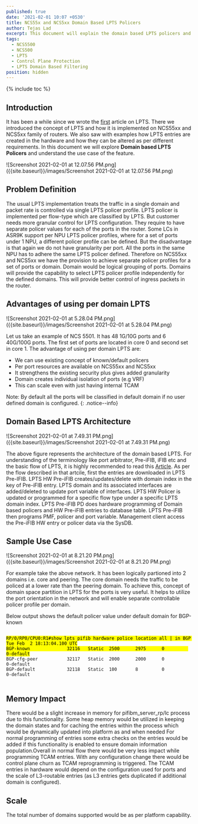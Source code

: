 ```yaml
---
published: true
date: '2021-02-01 10:07 +0530'
title: NCS55x and NCS5xx Domain Based LPTS Policers
author: Tejas Lad
excerpt: This document will explain the domain based LPTS policers and its use cases
tags:
  - NCS5500
  - NCS500
  - LPTS
  - Control Plane Protection
  - LPTS Domain Based Filtering
position: hidden
---
```

{% include toc %}

## Introduction

It has been a while since we wrote the [first](https://xrdocs.io/ncs5500/tutorials/introduction-to-ncs55xx-and-ncs5xx-lpts/ "first") article on LPTS. There we introduced the concept of LPTS and how it is implemented on NCS55xx and NCS5xx family of routers. We also saw with examples how LPTS entries are created in the hardware and how they can be altered as per different requirements. In this document we will explore **Domain based LPTS Policers** and understand the use case of the feature.

![Screenshot 2021-02-01 at 12.07.56 PM.png]({{site.baseurl}}/images/Screenshot 2021-02-01 at 12.07.56 PM.png)

## Problem Definition

The usual LPTS implementation treats the traffic in a single domain and packet rate is controlled via single LPTS policer profile. LPTS policer is implemented per flow-type which are classified by LPTS. But customer needs more granular control for LPTS configuration. They require to have separate policer values for each of the ports in the router. Some LCs in ASR9K support per NPU LPTS policer profiles, where for a set of ports under 1 NPU, a different policer profile can be defined. But the disadvantage is that again we do not have granularity per port. All the ports in the same NPU has to adhere the same LPTS policer defined. Therefore on NCS55xx and NCS5xx we have the provision to achieve separate policer profiles for a set of ports or domain. Domain would be logical grouping of ports. Domains will provide the capability to select LPTS policer profile independently for the defined domains. This will provide better control of ingress packets in the router.

## Advantages of using per domain LPTS 

![Screenshot 2021-02-01 at 5.28.04 PM.png]({{site.baseurl}}/images/Screenshot 2021-02-01 at 5.28.04 PM.png)

Let us take an example of NCS 5501. It has 48 1G/10G ports and 6 40G/100G ports. The first set of ports are located in core 0 and second set in core 1. The advantage of using per domain LPTS are:    
  - We can use existing concept of known/default policers
  - Per port resources are available on NCS55xx and NCS5xx 
  - It strengthens the existing security plus gives added granularity
  - Domain creates individual isolation of ports (e.g VRF)
  - This can scale even with just having internal TCAM
 
Note: By default all the ports will be classified in default domain if no user defined domain is configured. 
{: .notice--info}


## Domain Based LPTS Architecture
 
![Screenshot 2021-02-01 at 7.49.31 PM.png]({{site.baseurl}}/images/Screenshot 2021-02-01 at 7.49.31 PM.png)
 
The above figure represents the architecture of the domain based LPTS. For understanding of the terminology like port arbitrator, Pre-iFIB, iFIB etc and the basic flow of LPTS, it is highly recommended to read this [Article](https://xrdocs.io/ncs5500/tutorials/introduction-to-ncs55xx-and-ncs5xx-lpts/ "article"). As per the flow described in that artcile, first the entries are downloaded in LPTS Pre-IFIB. LPTS HW Pre-iFIB creates/updates/delete with domain index in the key of Pre-iFIB entry. LPTS domain and its associated interfaces are added/deleted to update port variable of interfaces. LPTS HW Policer is updated or programmed for a specific flow type under a specific LPTS domain index. LPTS Pre-iFIB PD does hardware programming of Domain based policers and HW Pre-iFIB entries to database table. LPTS Pre-iFIB then programs PMF, policer and port variable. Management client access the Pre-iFIB HW entry or policer data via the SysDB.


## Sample Use Case

![Screenshot 2021-02-01 at 8.21.20 PM.png]({{site.baseurl}}/images/Screenshot 2021-02-01 at 8.21.20 PM.png)

For example take the above network. It has been logically partioned into 2 domains i.e. core and peering. The core domain needs the traffic to be policed at a lower rate than the peering domain. To achieve this, concept of domain space partition in LPTS for the ports is very useful. It helps to utilize the port orientation in the network and will enable separate controllable policer profile per domain. 

Below output shows the default policer value under default domain for BGP-known

<div class="highlighter-rouge">
<pre class="highlight">
<code>
<mark>RP/0/RP0/CPU0:R1#show lpts pifib hardware police location all | in BGP 
Tue Feb  2 18:13:04.100 UTC
BGP-known              32116   Static  2500      2975      0         0-default</mark>
BGP-cfg-peer           32117   Static  2000      2000      0         0-default
BGP-default            32118   Static  100       8         0         0-default
</code>
</pre>
</div>
 
## Memory Impact

There would be a slight increase in memory for pifibm_server_rp/lc process due to this functionality. Some heap memory would be utilized in keeping the domain states and for caching the entries within the process which would be dynamically updated into platform as and when needed 
For normal programming of entries some extra checks on the entries would be added if this functionality is enabled to ensure domain information population.Overall in normal flow there would be very less impact while programming TCAM entries. With any configuration change there would be control plane churn as TCAM reprogramming is triggered. The TCAM entries in hardware would depend on the configuration used for ports and the scale of L3-routable entries (as L3 entries gets duplicated if additional domain is configured). 

 
## Scale
 
 The total number of domains supported would be as per platform capability.
